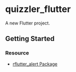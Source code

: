 # quizzler_flutter

A new Flutter project.

## Getting Started

### Resource
- [rflutter_alert Package](https://pub.dev/packages/rflutter_alert)